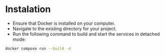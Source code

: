 # Instalation 
- Ensure that Docker is installed on your computer.
- Navigate to the existing directory for your project.
- Run the following command to build and start the services in detached mode:
```bash
docker compose run --build -d
```
